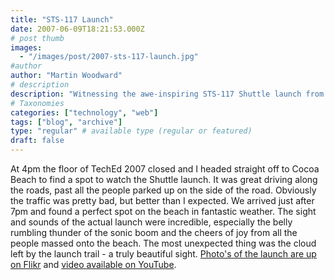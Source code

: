 ```yaml
---
title: "STS-117 Launch"
date: 2007-06-09T18:21:53.000Z
# post thumb
images:
  - "/images/post/2007-sts-117-launch.jpg"
#author
author: "Martin Woodward"
# description
description: "Witnessing the awe-inspiring STS-117 Shuttle launch from Cocoa Beach, I captured unforgettable moments of joy and beauty amidst the crowd."
# Taxonomies
categories: ["technology", "web"]
tags: ["blog", "archive"]
type: "regular" # available type (regular or featured)
draft: false
---
```


[](http://www.woodwardweb.com/WindowsLiveWriter/STS117Launch_856A/shuttle_trail%5B10%5D.jpg) At 4pm the floor of TechEd 2007 closed and I headed straight off to Cocoa Beach to find a spot to watch the Shuttle launch. It was great driving along the roads, past all the people parked up on the side of the road. Obviously the traffic was pretty bad, but better than I expected. We arrived just after 7pm and found a perfect spot on the beach in fantastic weather. The sight and sounds of the actual launch were incredible, especially the belly rumbling thunder of the sonic boom and the cheers of joy from all the people massed onto the beach. The most unexpected thing was the cloud left by the launch trail - a truly beautiful sight. [Photo's of the launch are up on Flikr](http://www.flickr.com/gp/58045305@N00/15SA37) and [video available on YouTube](http://www.youtube.com/v/DG015R-ee_k).
